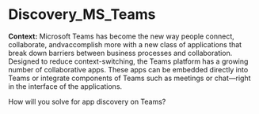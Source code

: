 # Discovery_MS_Teams

**Context:**
Microsoft Teams has become the new way people connect, collaborate, andvaccomplish more with a new class of applications that break down barriers between
business processes and collaboration. Designed to reduce context-switching, the Teams platform has a growing number of collaborative apps. These apps can be
embedded directly into Teams or integrate components of Teams such as meetings or chat—right in the interface of the applications.

How will you solve for app discovery on Teams?
